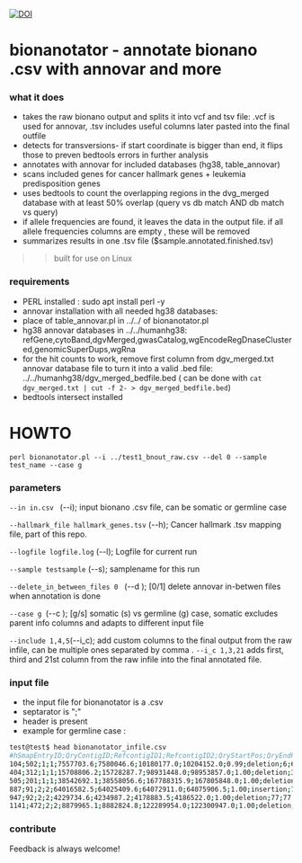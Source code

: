 
[![DOI](https://zenodo.org/badge/DOI/10.5281/zenodo.3826506.svg)](https://doi.org/10.5281/zenodo.3826506)
# bionanotator - annotate bionano .csv with annovar and more
### what it does
- takes the raw bionano output and splits it into vcf and tsv file: .vcf is used for annovar, .tsv includes useful columns later pasted into the final outfile
- detects for transversions- if start coordinate is bigger than end, it flips those to preven bedtools errors in further analysis
- annotates with annovar for included databases (hg38, table_annovar)
- scans included genes for cancer hallmark genes + leukemia predisposition genes
- uses bedtools to count the overlapping regions in the dvg_merged database with at least 50% overlap (query vs db match  AND db match vs query)
- if allele frequencies are found, it leaves the data in the output file. if all allele frequencies columns are empty , these will be removed
- summarizes results in one .tsv file ($sample.annotated.finished.tsv)

>>  built for use on Linux

### requirements
- PERL installed : sudo apt install perl -y
- annovar installation with all needed hg38 databases:
- place of table_annovar.pl  in ../../ of bionanotator.pl
- hg38 annovar databases in ../../humanhg38:  refGene,cytoBand,dgvMerged,gwasCatalog,wgEncodeRegDnaseClustered,genomicSuperDups,wgRna
- for the hit counts to work, remove first column from dgv_merged.txt annovar database file to turn it into a valid .bed file: ../../humanhg38/dgv_merged_bedfile.bed
 ( can be done with `cat dgv_merged.txt | cut -f 2- > dgv_merged_bedfile.bed`)
- bedtools intersect installed

# HOWTO
`perl bionanotator.pl --i ../test1_bnout_raw.csv --del 0 --sample test_name --case g `
### parameters
`--in in.csv ` (--i); input bionano .csv file, can be somatic or germline case

`--hallmark_file hallmark_genes.tsv` (--h); Cancer hallmark .tsv mapping file, part of this repo.

`--logfile logfile.log` (--l); Logfile for current run

`--sample testsample` (--s); samplename for this run

`--delete_in_between_files 0 ` (--d ); [0/1] delete annovar in-betwen files when annotation is done

`--case g `(--c ); [g/s] somatic (s) vs germline (g) case, somatic excludes parent info columns and adapts to different input file

`--include 1,4,5`(--i_c); add custom columns to the final output from the raw infile, can be multiple ones separated by comma . `--i_c 1,3,21` adds first, third and 21st column from the raw infile into the final annotated file.


### input file
- the input file for bionanotator is a .csv
- septarator is ";"
- header is present
- example for germline case :
```bash
test@test$ head bionanotator_infile.csv
#hSmapEntryID;QryContigID;RefcontigID1;RefcontigID2;QryStartPos;QryEndPos;RefStartPos;RefEndPos;Confidence;Type;XmapID1;XmapID2;LinkID;QryStartIdx;QryEndIdx;RefStartIdx;RefEndIdx;Zygosity;Genotype;GenotypeGroup;RawConfidence;RawConfidenceLeft;RawConfidenceRight;RawConfidenceCenter;SVsize;SVfreq;orientation;Sample;Algorithm;Size;Present_in_%_of_BNG_control_samples;Present_in_%_of_BNG_control_samples_with_the_same_enzyme;Fail_assembly_chimeric_score;OverlapGenes;NearestNonOverlapGene;NearestNonOverlapGeneDistance;PutativeGeneFusion;Found_in_parents_assemblies;Found_in_parents_molecules;Found_in_self_molecules;Mother_molecule_count;Father_molecule_count;Self_molecule_count
104;502;1;1;7557703.6;7580046.6;10180177.0;10204152.0;0.99;deletion;6;6;-1;967;968;1314;1315;heterozygous;1;-1;17. Feb;1240.51;1249.24;17. Feb;1631.9;0.564;NA ;KB0060_C___De_novo;assembly_comparison;1632;0.0;0.0;not_applicable;UBE4B;KIF1B;6554.0;-;mother;mother;yes;24;2;29
404;312;1;1;15708806.2;15728287.7;98931448.0;98953857.0;1.00;deletion;31;31;-1;3203;3205;18688;18691;heterozygous;1;-1;64.45;4036.55;2630.41;64.45;2927.5;0.469;NA ;KB0060_C___De_novo;assembly_comparison;2928;0.5;0.0;not_applicable;LPPR5;JC244945;38532.0;-;mother;mother;yes;25;0;32
505;201;1;1;38542692.1;38558056.6;167788315.9;167805848.0;1.00;deletion;68;68;-1;7658;7659;28268;28271;heterozygous;1;-1;42.86;4261.15;9506.92;42.86;2167.5;0.436;NA ;KB0060_C___De_novo;assembly_comparison;2169;0.5;0.0;not_applicable;MPZL1;ADCY10;3540.0;-;mother;mother;yes;26;1;23
887;91;2;2;64016582.5;64025409.6;64072911.0;64075906.5;1.00;insertion;76;76;-1;11913;11915;12807;12808;heterozygous;1;-1;1748.29;15074.26;5698.48;1748.29;5831.7;0.420;NA ;KB0060_C___De_novo;assembly_comparison;5832;0.0;0.0;not_applicable;DQ600650;PELI1;16745.5;-;mother;mother;yes;32;0;30
947;92;2;2;4229734.6;4234987.2;4178883.5;4186522.0;1.00;deletion;77;77;-1;620;621;643;645;heterozygous;1;-1;184.75;673.29;20095.23;184.75;2385.9;0.567;NA ;KB0060_C___De_novo;assembly_comparison;2386;0.0;0.0;not_applicable;-;JA429818;37109.0;-;mother;mother;yes;38;2;26
1141;472;2;2;8879965.1;8882824.8;122289954.0;122300947.0;1.00;deletion;109;109;-1;1652;1653;23605;23606;heterozygous;1;-1;1479.19;2094.37;2179.48;1479.19;8133.3;0.457;NA ;KB0060_C___De_novo;assembly_comparison;8134;0.0;0.0;not_applicable;DQ589229;DQ571825;203560.0;-;mother;mother;yes;19;0;23

```

### contribute
 Feedback is always welcome!
